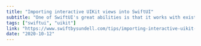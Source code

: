 ```yaml
---
title: "Importing interactive UIKit views into SwiftUI"
subtitle: "One of SwiftUI's great abilities is that it works with existing Apple UI frameworks such as UIKit. In this post, John Sundell shows us how to bring a UIKit-based view into a SwiftUI view hierarchy."
tags: ["swiftui", "uikit"]
link: "https://www.swiftbysundell.com/tips/importing-interactive-uikit-views-into-swiftui/"
date: "2020-10-12"
---
```


